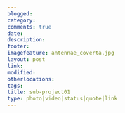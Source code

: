 ```yaml
---
blogged: 
category: 
comments: true
date: 
description: 
footer: 
imagefeature: antennae_coverta.jpg
layout: post
link: 
modified: 
otherlocations: 
tags: 
title: sub-project01
type: photo|video|status|quote|link
---
```

<!--summary-->